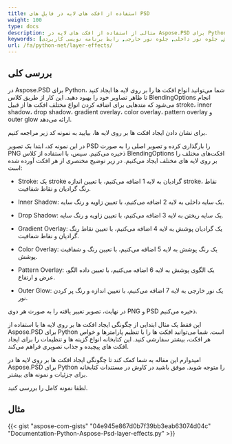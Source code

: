 ```yaml
---
title: استفاده از افکت های لایه در فایل های PSD
weight: 100
type: docs
description: مثالی از استفاده از افکت های لایه در Aspose.PSD برای Python
keywords: [سایه ریختن, رنگ پوشش, جلوه نور داخلی, جلوه نور خارجی, رابط برنامه نویسی کاربردی PSD, پایتون, نمونه کد]
url: /fa/python-net/layer-effects/
---
```


## **بررسی کلی**
در Aspose.PSD برای Python، شما می‌توانید انواع افکت ها را بر روی لایه ها ایجاد کنید تا ظاهر تصاویر خود را بهبود دهید. این کار از طریق کلاس BlendingOptions انجام می‌شود که متدهایی برای اضافه کردن انواع مختلف افکت ها از قبیل stroke، inner shadow، drop shadow، gradient overlay، color overlay، pattern overlay و outer glow ارائه می‌دهد.

برای نشان دادن ایجاد افکت ها بر روی لایه ها، بیایید به نمونه کد زیر مراجعه کنیم.

در این نمونه کد، ابتدا یک تصویر PSD را بارگذاری کرده و تصویر اصلی را به صورت PNG ذخیره می‌کنیم. سپس، با استفاده از کلاس BlendingOptions افکت‌های مختلف را بر روی لایه های مختلف ایجاد می‌کنیم. در زیر توضیح مختصری از هر افکت آورده شده است:

- Stroke: یک stroke گرادیان به لایه 1 اضافه می‌کنیم، با تعیین اندازه stroke، نقاط رنگ گرادیان و نقاط شفافیت.

- Inner Shadow: یک سایه داخلی به لایه 2 اضافه می‌کنیم، با تعیین زاویه و رنگ سایه.

- Drop Shadow: یک سایه ریختن به لایه 3 اضافه می‌کنیم، با تعیین زاویه و رنگ سایه.

- Gradient Overlay: یک گرادیان پوشش به لایه 4 اضافه می‌کنیم، با تعیین نقاط رنگ گرادیان و نقاط شفافیت.

- Color Overlay: یک رنگ پوشش به لایه 5 اضافه می‌کنیم، با تعیین رنگ و شفافیت پوشش.

- Pattern Overlay: یک الگوی پوشش به لایه 6 اضافه می‌کنیم، با تعیین داده الگو، عرض و ارتفاع.

- Outer Glow: یک نور خارجی به لایه 7 اضافه می‌کنیم، با تعیین اندازه و رنگ پر کردن نور.

در نهایت، تصویر تغییر یافته را به صورت هر دوی PNG و PSD ذخیره می‌کنیم.

این فقط یک مثال ابتدایی از چگونگی ایجاد افکت ها بر روی لایه ها با استفاده از Aspose.PSD برای Python است. شما می‌توانید افکت ها را با تنظیم پارامترها و خواص هر افکت، بیشتر سفارشی کنید. این کتابخانه انواع گزینه ها و تنظیمات را برای ایجاد افکت های پیچیده و جذاب تصویری فراهم می‌کند.

امیدوارم این مقاله به شما کمک کند تا چگونگی ایجاد افکت ها بر روی لایه ها در Aspose.PSD برای Python را متوجه شوید. موفق باشید در کاوش در مستندات کتابخانه برای جزئیات و نمونه های بیشتر.

لطفا نمونه کامل را بررسی کنید.

## **مثال**
{{< gist "aspose-com-gists" "04e945e867d0b7f39bb3eab63074d04c" "Documentation-Python-Aspose-Psd-layer-effects.py" >}}
